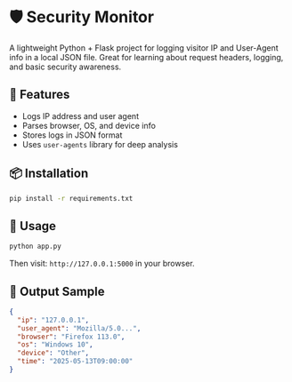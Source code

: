 
# 🛡️ Security Monitor

A lightweight Python + Flask project for logging visitor IP and User-Agent info in a local JSON file. Great for learning about request headers, logging, and basic security awareness.

## 🚀 Features
- Logs IP address and user agent
- Parses browser, OS, and device info
- Stores logs in JSON format
- Uses `user-agents` library for deep analysis

## 📦 Installation

```bash
pip install -r requirements.txt
```

## 🔧 Usage

```bash
python app.py
```

Then visit: `http://127.0.0.1:5000` in your browser.

## 🧠 Output Sample

```json
{
  "ip": "127.0.0.1",
  "user_agent": "Mozilla/5.0...",
  "browser": "Firefox 113.0",
  "os": "Windows 10",
  "device": "Other",
  "time": "2025-05-13T09:00:00"
}
```
